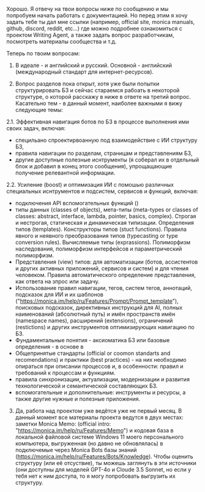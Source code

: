 Хорошо. Я отвечу на твои вопросы ниже по сообщению и мы попробуем начать работать с документацией. Но перед этим я хочу задать тебе ты дал мне ссылки (например, official site, monica manuals, github, discord, reddit, etc...) где можно подробнее ознакомиться с проектом Writing Agent, а также задать вопрос разработчикам, посмотреть материалы сообщества и т.д.

Теперь по твоим вопросам:

1. В идеале - и английский и русский. Основной - английский (международный стандарт для интернет-ресурсов).

2. Вопрос разделов пока открыт, хотя уже были попытки структурировать БЗ и сейчас стараемся рабоать в некоторой структуре, о которой расскажу в ниже в ответе на третий вопрос. Касательно тем - в данный момент, наиболее важными я вижу следующие темы:

2.1. Эффективная навигация ботов по БЗ в процессе выполнения ими своих задач, включая: 
- специльано спроектирвоанную под взаимодействие с ИИ структуру БЗ,
- правила навигации по разделам, страницам и представлениям БЗ,
- другие доступные полезные иснтрументы (я соберал их в отдельный блок и добавил в конец этого сообщения), упрощащающие получение релевантной информации.

2.2. Усиление (boost) и оптимизация ИИ с помошью различных специальных иснтрументов и подсистем, сервисов и функций, включая: 
- подключения API вспомогательных функций ()
- типы данных (classes of objects), мета-типы (meta-types or classes of classes: abstract, interface, lambda, pointer, basics, complex). Строгая и нестрогая, статическая и динамическая типизации. Определения типов (templates). Конструкторы типов (stuct functions). Правила явного и неявного преобразования типов (typecasting or type conversion rules). Вычисляемые типы (exprassions). Полиморфизм наследования, полиморфизм интерфейсов и параметрический полиморфизм.
- Представления (view) типов: для автоматизации (ботов, ассистентов и других активных приложений, сервисов и систем) и для чтения человеком. Правила автоматического определение представления, как ответа на зпрос или задачу.
- Использование правил навигации, тегов, систем тегов, аннотаций, подсказок для ИИ и их шаблонов ("https://monica.im/help/ru/Features/Prompt/Prompt_template"), поисковых подсказок, директивных инструкций для AI, полных наименований (абсолютный путь) и имён пространств имён (namespace names), расширений (extensions), ограничений (restictions) и других инструментов оптимизирующих навигацию по БЗ.
- Фундаментальные понятия - аксиоматика БЗ или базовые определения - в основе в
- Общепринятые стандарты (official or coomon standarts and recomendations) и практики (best practices) - на них необходимо опираться при описании процессов и, в особенности: правил и требований к процессам и функциям.
- правила синхронизации, актуализации, модернизации и развития технологической и семантической составляющих БЗ.
- вспомогательные и дополнительные: инструменты и ресурсы, а также другие нужные и полезные приложения.

3. Да, работа над проектом уже ведётся уже не первый месяц. В данный момент все материалы проекта ведутся в двух местах: заметки Monica Memo: (official intro: "https://monica.im/help/ru/Features/Memo") и кодовая база в локальной файловой системе Windows 11 моего персонального компьютера, выгруженная (но давно не обновлялась) в подключемые через Monica Bots базы знаний (https://monica.im/help/ru/Features/Bots/Knowledge). Чтобы оценить структуру (или её отсуствие), ты можешь заглянуть в эти источники (они доступны для моделей GPT-4o и Cloude 3.5 Sonnet, но если у тебя нет к ним доступа, то я могу попробовать выгрузить их структуру.
